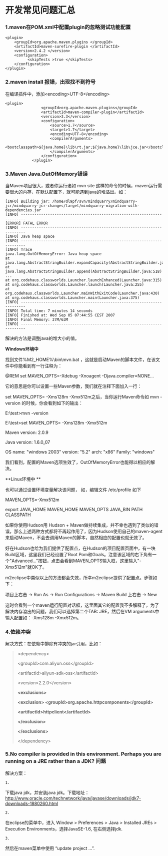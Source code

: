 # 开发常见问题汇总

### **1.maven在POM.xml中配置plugin的忽略测试功能配置**

```
<plugin>
    <groupId>org.apache.maven.plugins </groupId>
    <artifactId>maven-surefire-plugin </artifactId>
    <version>2.4.2 </version>
    <configuration>
          <skipTests >true </skipTests>
    </configuration>
</plugin>
```

### **2.maven install 报错，出现找不到符号**

在编译插件中，添加&lt;encoding&gt;UTF-8&lt;/encoding&gt;

```
<plugin>
                <groupId>org.apache.maven.plugins</groupId>
                <artifactId>maven-compiler-plugin</artifactId>
                <version>3.3</version>
                <configuration>
                    <source>1.7</source>
                    <target>1.7</target>
                    <encoding>UTF-8</encoding>
                    <compilerArguments>
                        <bootclasspath>${java.home}\lib\rt.jar;${java.home}\lib\jce.jar</bootclasspath>
                    </compilerArguments>
                </configuration>
            </plugin>
```

### 3.Maven  Java.OutOfMemory错误

当Maven项目很大，或者你运行诸如 mvn site 这样的命令的时候，maven运行需要很大的内存，在默认配置下，就可能遇到java的堆溢出。如：

```
[INFO] Building jar: /home/dl9pf/svn/mindquarry/mindquarry-jcr/mindquarry-jcr-changes/target/mindquarry-migration-with-dependencies.jar
[INFO] ------------------------------------------------------------------------
[ERROR] FATAL ERROR
[INFO] ------------------------------------------------------------------------
[INFO] Java heap space
[INFO] ------------------------------------------------------------------------
[INFO] Trace
java.lang.OutOfMemoryError: Java heap space
at java.lang.AbstractStringBuilder.expandCapacity(AbstractStringBuilder.java:99)
at java.lang.AbstractStringBuilder.append(AbstractStringBuilder.java:518)
...
at org.codehaus.classworlds.Launcher.launchEnhanced(Launcher.java:315)
at org.codehaus.classworlds.Launcher.launch(Launcher.java:255)
at org.codehaus.classworlds.Launcher.mainWithExitCode(Launcher.java:430)
at org.codehaus.classworlds.Launcher.main(Launcher.java:375)
[INFO] ------------------------------------------------------------------------
[INFO] Total time: 7 minutes 14 seconds
[INFO] Finished at: Wed Sep 05 07:44:55 CEST 2007
[INFO] Final Memory: 37M/63M
[INFO] ------------------------------------------------------------------------
```

解决的方法是调整java的堆大小的值。

**Windows环境中**

找到文件%M2\_HOME%\bin\mvn.bat ，这就是启动Maven的脚本文件，在该文件中你能看到有一行注释为：

@REM set MAVEN\_OPTS=-Xdebug -Xnoagent -Djava.compiler=NONE...

它的意思是你可以设置一些Maven参数，我们就在注释下面加入一行：

set MAVEN\_OPTS= -Xms128m -Xmx512m之后，当你运行Maven命令如 mvn -version 的时候，你会看到如下的输出：

E:\test&gt;mvn -version

E:\test&gt;set MAVEN\_OPTS= -Xms128m -Xmx512m

Maven version: 2.0.9

Java version: 1.6.0\_07

OS name: "windows 2003" version: "5.2" arch: "x86" Family: "windows"

我们看到，配置的Maven选项生效了，OutOfMemoryError也能得以相应的解决。

**Linux环境中 **

也可以通过设置环境变量解决该问题， 如，编辑文件 /etc/profile 如下

MAVEN\_OPTS=-Xmx512m

export JAVA\_HOME MAVEN\_HOME MAVEN\_OPTS JAVA\_BIN PATH CLASSPATH

如果你使用Hudson用 Hudson + Maven做持续集成，并不幸也遇到了类似的错误，那么上述两种方式都将不再起作用了，因为Hudson使用自己的maven-agent来启动Maven，不会去调用Maven的脚本，自然相应的配置也就无效了。

好在Hudson也给为我们提供了配置点，在Hudson的项目配置页面中，有一块Build区域，这里我们已经设置了Root Pom和Goals。注意该区域的右下角有一个"Advanced..."按钮，点击会看到MAVEN\_OPTS输入框，这里输入"-Xmx512m"就OK了。

m2eclipse中类似以上的方法都会失效，所幸m2eclipse提供了配置点。步骤如下：

项目上右击 -&gt; Run As -&gt; Run Configurations -&gt; Maven Build 上右击 -&gt; New

这时会看到一个maven运行配置对话框，这里面其它的配置我不多解释了，为了解决内存溢出的问题，我们可以选择第二个TAB: JRE，然后在VM arguments中输入配置如：-Xms128m -Xmx512m。

### 4.依赖冲突

解决方式：在依赖中排除有冲突的jar引用，比如：

> &lt;dependency&gt;
>
> &lt;groupId&gt;com.aliyun.oss&lt;/groupId&gt;
>
> &lt;artifactId&gt;aliyun-sdk-oss&lt;/artifactId&gt;
>
> &lt;version&gt;2.2.0&lt;/version&gt;
>
> **&lt;exclusions&gt;**
>
> **&lt;exclusion&gt; &lt;groupId&gt;org.apache.httpcomponents&lt;/groupId&gt;**
>
> **&lt;artifactId&gt;httpclient&lt;/artifactId&gt;**
>
> **&lt;/exclusion&gt;**
>
> **&lt;/exclusions&gt;**
>
> &lt;/dependency&gt;

### 5.No compiler is provided in this environment. Perhaps you are running on a JRE rather than a JDK? 问题

解决方案：

	1. 

下载java jdk，并安装java jdk。下载地址：http://www.oracle.com/technetwork/java/javase/downloads/jdk7-downloads-1880260.html

	2. 

在eclipse的菜单中，进入 Window &gt; Preferences &gt; Java &gt; Installed JREs &gt; Execution Environments，选择JavaSE-1.6, 在右侧选择jdk.

	3. 

然后在maven菜单中使用 “update project ...”.





